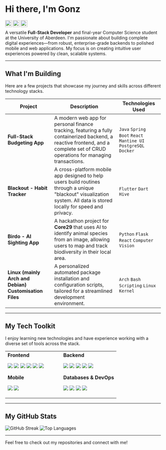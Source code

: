 # Hi there, I'm Gonz

<a href="https://www.linkedin.com/in/gonzalo-escolar-tyler-118239237">
  <img align="left" width="22px" src="https://cdn.jsdelivr.net/npm/simple-icons@v3/icons/linkedin.svg" />
</a>
<a href="https://gonz-tyler.github.io">
  <img align="left" width="22px" src="https://cdn.jsdelivr.net/npm/simple-icons@v3/icons/visualstudiocode.svg" />
</a>
<a href="https://projectout.app">
  <img align="left" width="22px" src="https://cdn.jsdelivr.net/npm/simple-icons@v3/icons/visualstudiocode.svg" />
</a>

<br />

A versatile **Full-Stack Developer** and final-year Computer Science student at the University of Aberdeen. I'm passionate about building complete digital experiences—from robust, enterprise-grade backends to polished mobile and web applications. My focus is on creating intuitive user experiences powered by clean, scalable systems.

---

## What I'm Building

Here are a few projects that showcase my journey and skills across different technology stacks.

| Project | Description | Technologies Used |
|---|---|---|
| **Full-Stack Budgeting App** | A modern web app for personal finance tracking, featuring a fully containerized backend, a reactive frontend, and a complete set of CRUD operations for managing transactions. | `Java` `Spring Boot` `React` `Mantine UI` `PostgreSQL` `Docker` |
| **Blackout - Habit Tracker** | A cross-platform mobile app designed to help users build routines through a unique "blackout" visualization system. All data is stored locally for speed and privacy. | `Flutter` `Dart` `Hive` |
| **Birdo - AI Sighting App** | A hackathon project for **Core29** that uses AI to identify animal species from an image, allowing users to map and track biodiversity in their local area. | `Python` `Flask` `React` `Computer Vision` |
| **Linux (mainly Arch and Debian) Customisation Files** | A personalized automated package installation and configuration scripts, tailored for a streamlined development environment. | `Arch` `Bash Scripting` `Linux Kernel` |

---

## My Tech Toolkit

I enjoy learning new technologies and have experience working with a diverse set of tools across the stack.

<table>
  <tr>
    <td valign="top" width="50%">
      <strong>Frontend</strong><br>
      <p>
        <img src="https://img.shields.io/badge/React-20232A?style=for-the-badge&logo=react&logoColor=61DAFB" />
        <img src="https://img.shields.io/badge/Next.js-000000?style=for-the-badge&logo=nextdotjs&logoColor=white" />
        <img src="https://img.shields.io/badge/JavaScript-F7DF1E?style=for-the-badge&logo=javascript&logoColor=black" />
        <img src="https://img.shields.io/badge/TypeScript-3178C6?style=for-the-badge&logo=typescript&logoColor=white" />
        <img src="https://img.shields.io/badge/Tailwind_CSS-38B2AC?style=for-the-badge&logo=tailwind-css&logoColor=white" />
        <img src="https://img.shields.io/badge/Mantine-339AF0?style=for-the-badge" />
      </p>
      <strong>Mobile</strong><br>
      <p>
        <img src="https://img.shields.io/badge/Flutter-02569B?style=for-the-badge&logo=flutter&logoColor=white" />
        <img src="https://img.shields.io/badge/Dart-0175C2?style=for-the-badge&logo=dart&logoColor=white" />
      </p>
    </td>
    <td valign="top" width="50%">
      <strong>Backend</strong><br>
      <p>
        <img src="https://img.shields.io/badge/Java-ED8B00?style=for-the-badge&logo=openjdk&logoColor=white" />
        <img src="https://img.shields.io/badge/Spring-6DB33F?style=for-the-badge&logo=spring&logoColor=white" />
        <img src="https://img.shields.io/badge/Python-3776AB?style=for-the-badge&logo=python&logoColor=white" />
        <img src="https://img.shields.io/badge/Flask-000000?style=for-the-badge&logo=flask&logoColor=white" />
        <img src="https://img.shields.io/badge/Node.js-339933?style=for-the-badge&logo=nodedotjs&logoColor=white" />
      </p>
      <strong>Databases & DevOps</strong><br>
      <p>
        <img src="https://img.shields.io/badge/PostgreSQL-316192?style=for-the-badge&logo=postgresql&logoColor=white" />
        <img src="https://img.shields.io/badge/MySQL-4479A1?style=for-the-badge&logo=mysql&logoColor=white" />
        <img src="https://img.shields.io/badge/Docker-2496ED?style=for-the-badge&logo=docker&logoColor=white" />
        <img src="https://img.shields.io/badge/Linux-FCC624?style=for-the-badge&logo=linux&logoColor=black" />
      </p>
    </td>
  </tr>
</table>

---

## My GitHub Stats

![GitHub Streak](https://github-readme-streak-stats.herokuapp.com/?user=gonz-tyler&theme=radical&hide_border=true&date_format=M%20j%5B%2C%20Y%5D&cache_seconds=1800)
![Top Languages](https://github-readme-stats.vercel.app/api/top-langs/?username=gonz-tyler&layout=compact&theme=radical&cache_seconds=1800)

---
Feel free to check out my repositories and connect with me!
